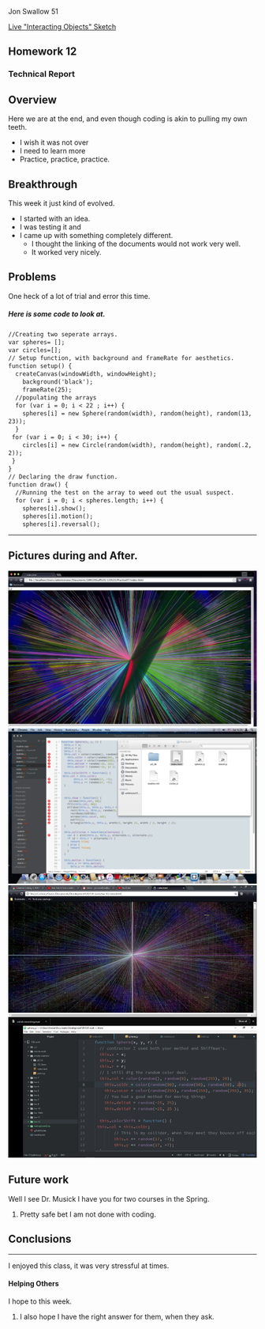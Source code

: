 Jon Swallow 51

[Live "Interacting Objects" Sketch](https://jonswallow.github.io/441-work/hw-12/)


## Homework 12
### Technical Report
## Overview
Here we are at the end, and even though coding is akin to pulling my own teeth.
  - I wish it was not over
  - I need to learn more
  - Practice, practice, practice.
## Breakthrough
This week it just kind of evolved.
  - I started with an idea.
  - I was testing it and
  - I came up with something completely different.
    - I thought the linking of the documents would not work very well.
    - It worked very nicely.
## Problems
One heck of a lot of trial and error this time.
##### Here is some code to look at.
```
//Creating two seperate arrays.
var spheres= [];
var circles=[];
// Setup function, with background and frameRate for aesthetics.
function setup() {
  createCanvas(windowWidth, windowHeight);
    background('black');
    frameRate(25);
  //populating the arrays
  for (var i = 0; i < 22 ; i++) {
    spheres[i] = new Sphere(random(width), random(height), random(13, 23));
  }
 for (var i = 0; i < 30; i++) {
    circles[i] = new Circle(random(width), random(height), random(.2, 2));
 }
}
// Declaring the draw function.
function draw() {
  //Running the test on the array to weed out the usual suspect.
  for (var i = 0; i < spheres.length; i++) {
    spheres[i].show();
    spheres[i].motion();
    spheres[i].reversal();
```
---
## Pictures during and After.
![Mac one with Brackets](images/macOne.png)
![Mac Results](images/macTwo.png)
![Final Results Windows](images/windows.png)

## Future work
Well I see Dr. Musick I have you for two courses in the Spring.
  1. Pretty safe bet I am not done with coding.

## Conclusions
---
I enjoyed this class, it was very stressful at times.
#### Helping Others
I hope to this week.
  1. I also hope I have the right answer for them, when they ask.
